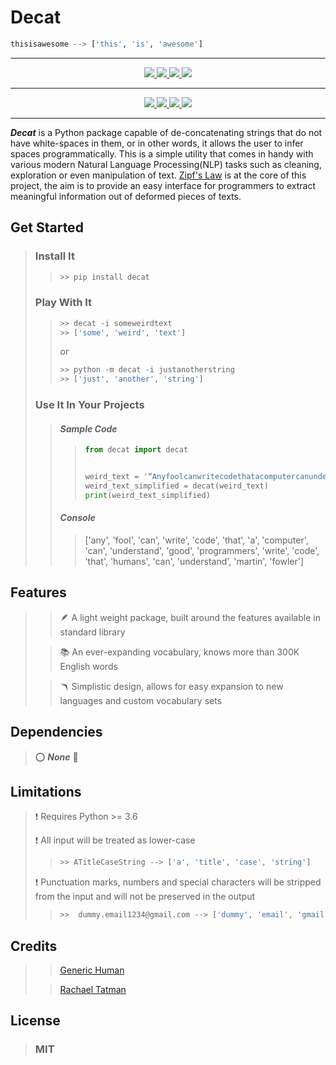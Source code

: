 # Decat
```python
thisisawesome --> ['this', 'is', 'awesome']
```
---

[comment]: <> (badges 1)
<p align="center">
    <a href="#">
        <img src="https://forthebadge.com/images/badges/made-with-python.svg"/>
    </a>
    <a href="#">
        <img src="https://forthebadge.com/images/badges/60-percent-of-the-time-works-every-time.svg"/>
    </a>
    <a href="#">
        <img src="https://forthebadge.com/images/badges/open-source.svg"/>
    </a>
    <a href="#">
        <img src="https://forthebadge.com/images/badges/built-with-love.svg"/>
    </a>
</p>

---

[comment]: <> (badges 2)
<p align="center">
    <a href="https://www.codefactor.io/repository/github/sudomode/decat">
        <img src="https://img.shields.io/codefactor/grade/github/sudomode/decat/master?style=for-the-badge"/>
    </a>
    <a href="#">
        <img src="https://img.shields.io/github/v/release/sudomode/decat?style=for-the-badge"/>
    </a>
    <a href="#">
        <img src="https://img.shields.io/github/languages/code-size/sudomode/decat?style=for-the-badge"/>
    </a>
    <a href="#">
        <img src="https://img.shields.io/github/license/sudomode/decat?color=rgb%28100%2C%20150%2C%20150%29&style=for-the-badge"/>
    </a>
</p>

---


[comment]: <> (Into)
***Decat*** is a Python package capable of de-concatenating strings that do not have 
white-spaces in them, or in other words, it allows the user to infer spaces 
programmatically. This is a simple utility that comes in handy with various modern 
Natural Language Processing(NLP) tasks such as cleaning, exploration or even manipulation 
of text. [Zipf's Law](https://en.wikipedia.org/wiki/Zipf%27s_law) is 
at the 
core of this 
project, the aim is to provide an easy interface for programmers to extract meaningful 
information out of deformed pieces of texts.


## Get Started
> ### Install It
>>```python
>> >> pip install decat
>>```
> ### Play With It
>>```python
>> >> decat -i someweirdtext
>> >> ['some', 'weird', 'text']
>>```
>> or
>>```python
>> >> python -m decat -i justanotherstring
>> >> ['just', 'another', 'string']
>>```
> ### Use It In Your Projects
>> #### _Sample Code_
>>> ```python
>>> from decat import decat
>>> 
>>> 
>>> weird_text = '“AnyfoolcanwritecodethatacomputercanunderstandGoodprogrammerswritecodethathumanscanunderstand.”–MartinFowler'
>>> weird_text_simplified = decat(weird_text)
>>> print(weird_text_simplified)
>>>```
>> #### _Console_
>>> ['any', 'fool', 'can', 'write', 'code', 'that', 'a', 'computer', 'can', 
 'understand', 'good', 'programmers', 'write', 'code', 'that', 'humans', 'can', 
 'understand', 'martin', 'fowler'] 

## Features
>> 🪶 A light weight package, built around the features available in standard library
>
>> 📚 An ever-expanding vocabulary, knows more than 300K English words
> 
>> 🪃 Simplistic design, allows for easy expansion to new languages and custom vocabulary sets

## Dependencies
> ⭕️ ___None___ 🎉

## Limitations
> ❗ Requires Python >= 3.6
> 
> ❗ ️All input will be treated as lower-case
>>```python
>> >> ATitleCaseString --> ['a', 'title', 'case', 'string']
>>```
> ❗️ Punctuation marks, numbers and special characters will be stripped from the input and
> will not be preserved in the output
>>```python
>> >>  dummy.email1234@gmail.com --> ['dummy', 'email', 'gmail', 'com']
>>```
>

## Credits
>> [Generic Human](https://stackoverflow.com/users/1515832/generic-human)
> 
>> [Rachael Tatman](https://www.kaggle.com/rtatman)

## License
> ### MIT
